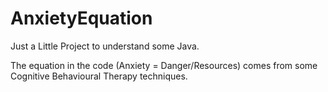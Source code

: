 # AnxietyEquation
Just a Little Project to understand some Java. 

The equation in the code (Anxiety = Danger/Resources) comes from some Cognitive Behavioural Therapy techniques.
